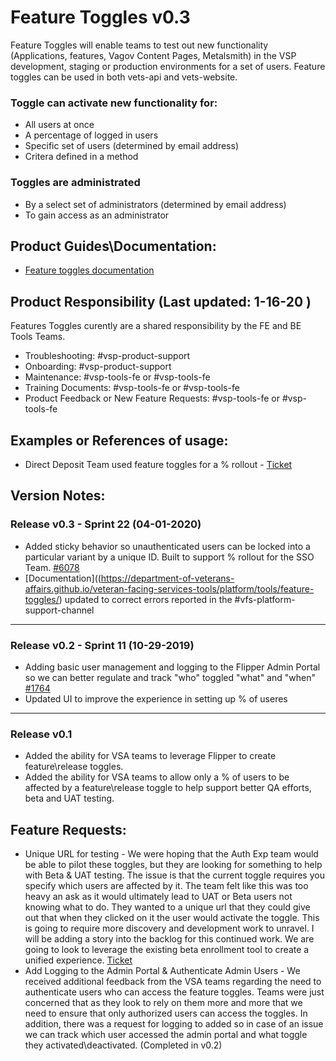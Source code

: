 # Feature Toggles v0.3
Feature Toggles will enable teams to test out new functionality (Applications, features, Vagov Content Pages, Metalsmith) in the VSP development, staging or production environments for a set of users. Feature toggles can be used in both vets-api and vets-website.

### Toggle can activate new functionality for:
- All users at once
- A percentage of logged in users
- Specific set of users (determined by email address)
- Critera defined in a method

### Toggles are administrated
- By a select set of administrators (determined by email address)
- To gain access as an administrator 


## Product Guides\Documentation:
- [Feature toggles documentation](https://department-of-veterans-affairs.github.io/veteran-facing-services-tools/platform/tools/feature-toggles/)


## Product Responsibility (Last updated: 1-16-20 )
Features Toggles curently are a shared responsibility by the FE and BE Tools Teams.
- Troubleshooting: #vsp-product-support
- Onboarding: #vsp-product-support
- Maintenance: #vsp-tools-fe or #vsp-tools-fe
- Training Documents: #vsp-tools-fe or #vsp-tools-fe
- Product Feedback or New Feature Requests: #vsp-tools-fe or #vsp-tools-fe

## Examples or References of usage:
- Direct Deposit Team used feature toggles for a % rollout - [Ticket](https://app.zenhub.com/workspaces/vsp-5cedc9cce6e3335dc5a49fc4/issues/department-of-veterans-affairs/va.gov-team/1674)

## Version Notes:
### Release v0.3 - Sprint 22 (04-01-2020)
- Added sticky behavior so unauthenticated users can be locked into a particular variant by a unique ID. Built to support % rollout for the SSO Team.  [#6078](https://app.zenhub.com/workspaces/vsp-5cedc9cce6e3335dc5a49fc4/issues/department-of-veterans-affairs/va.gov-team/6078)
- [Documentation]((https://department-of-veterans-affairs.github.io/veteran-facing-services-tools/platform/tools/feature-toggles/) updated to correct errors reported in the #vfs-platform-support-channel
---
### Release v0.2 - Sprint 11 (10-29-2019)
- Adding basic user management and logging to the Flipper Admin Portal so we can better regulate and track "who" toggled "what" and "when" [#1764](https://github.com/department-of-veterans-affairs/va.gov-team/issues/1764)
- Updated UI to improve the experience in setting up % of useres
---
### Release v0.1 
- Added the ability for VSA teams to leverage Flipper to create feature\release toggles. 
- Added the ability for VSA teams to allow only a % of users to be affected by a feature\release toggle to help support better QA efforts, beta and UAT testing.


## Feature Requests:
- Unique URL for testing - We were hoping that the Auth Exp team would be able to pilot these toggles, but they are looking for something to help with Beta & UAT testing. The issue is that the current toggle requires you specify which users are affected by it. The team felt like this was too heavy an ask as it would ultimately lead to UAT or Beta users not knowing what to do. They wanted to a unique url that they could give out that when they clicked on it the user would activate the toggle. This is going to require more discovery and development work to unravel. I will be adding a story into the backlog for this continued work. We are going to look to leverage the existing beta enrollment tool to create a unified experience. [Ticket](https://github.com/department-of-veterans-affairs/va.gov-team/issues/1130)
- Add Logging to the Admin Portal & Authenticate Admin Users - We received additional feedback from the VSA teams regarding the need to authenticate users who can access the feature toggles. Teams were just concerned that as they look to rely on them more and more that we need to ensure that only authorized users can access the toggles. In addition, there was a request for logging to added so in case of an issue we can track which user accessed the admin portal and what toggle they activated\deactivated. (Completed in v0.2)

